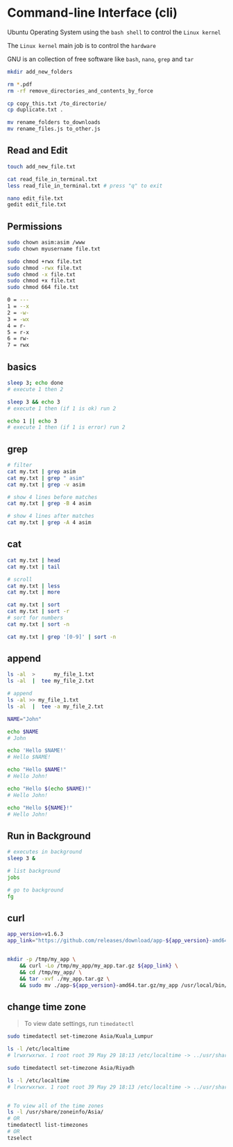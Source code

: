 # Command-line Interface (cli)

Ubuntu Operating System using the `bash shell` to control the `Linux kernel`

The `Linux kernel` main job is to control the `hardware`

GNU is an collection of free software like `bash`, `nano`, `grep` and `tar`


```bash
mkdir add_new_folders

rm *.pdf
rm -rf remove_directories_and_contents_by_force

cp copy_this.txt /to_directorie/
cp duplicate.txt .

mv rename_folders to_downloads
mv rename_files.js to_other.js
```


## Read and Edit
```bash
touch add_new_file.txt

cat read_file_in_terminal.txt
less read_file_in_terminal.txt # press "q" to exit

nano edit_file.txt
gedit edit_file.txt
```


## Permissions
```bash
sudo chown asim:asim /www
sudo chown myusername file.txt

sudo chmod +rwx file.txt
sudo chmod -rwx file.txt
sudo chmod -x file.txt
sudo chmod +x file.txt
sudo chmod 664 file.txt

0 = ---
1 = --x
2 = -w-
3 = -wx
4 = r-
5 = r-x
6 = rw-
7 = rwx
```


## basics
```bash
sleep 3; echo done 
# execute 1 then 2

sleep 3 && echo 3 
# execute 1 then (if 1 is ok) run 2

echo 1 || echo 3 
# execute 1 then (if 1 is error) run 2
```


## grep 
```bash
# filter
cat my.txt | grep asim
cat my.txt | grep " asim"
cat my.txt | grep -v asim

# show 4 lines before matches
cat my.txt | grep -B 4 asim

# show 4 lines after matches
cat my.txt | grep -A 4 asim
```


## cat
```bash
cat my.txt | head
cat my.txt | tail

# scroll
cat my.txt | less
cat my.txt | more

cat my.txt | sort
cat my.txt | sort -r
# sort for numbers
cat my.txt | sort -n

cat my.txt | grep '[0-9]' | sort -n
```


## append
```bash
ls -al  >      my_file_1.txt
ls -al  |  tee my_file_2.txt

# append
ls -al >> my_file_1.txt
ls -al  |  tee -a my_file_2.txt
```


```bash
NAME="John"

echo $NAME
# John

echo 'Hello $NAME!'
# Hello $NAME!

echo "Hello $NAME!"
# Hello John!

echo "Hello $(echo $NAME)!"
# Hello John!

echo "Hello ${NAME}!"
# Hello John!
```


## Run in Background
```bash
# executes in background
sleep 3 &

# list background
jobs

# go to background
fg
```


## curl
```bash
app_version=v1.6.3
app_link="https://github.com/releases/download/app-${app_version}-amd64.tar.gz"


mkdir -p /tmp/my_app \
    && curl -Lo /tmp/my_app/my_app.tar.gz ${app_link} \
    && cd /tmp/my_app/ \
    && tar -xvf ./my_app.tar.gz \
    && sudo mv ./app-${app_version}-amd64.tar.gz/my_app /usr/local/bin/my_app
```


## change time zone
> To view date settings, run `timedatectl`
```bash
sudo timedatectl set-timezone Asia/Kuala_Lumpur

ls -l /etc/localtime
# lrwxrwxrwx. 1 root root 39 May 29 18:13 /etc/localtime -> ../usr/share/zoneinfo/Asia/Kuala_Lumpur

sudo timedatectl set-timezone Asia/Riyadh

ls -l /etc/localtime
# lrwxrwxrwx. 1 root root 39 May 29 18:13 /etc/localtime -> ../usr/share/zoneinfo/Asia/Riyadh


# To view all of the time zones
ls -l /usr/share/zoneinfo/Asia/
# OR
timedatectl list-timezones
# OR
tzselect
```
